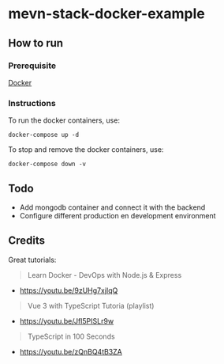 # mevn-stack-docker-example

## How to run

### Prerequisite

[Docker](https://www.docker.com/products/docker-desktop)

### Instructions

To run the docker containers, use:
```
docker-compose up -d
```

To stop and remove the docker containers, use:

```
docker-compose down -v
```


## Todo

- Add mongodb container and connect it with the backend
- Configure different production en development environment


## Credits

Great tutorials:

> Learn Docker - DevOps with Node.js & Express
- https://youtu.be/9zUHg7xjIqQ
> Vue 3 with TypeScript Tutoria (playlist)
- https://youtu.be/JfI5PISLr9w
> TypeScript in 100 Seconds
- https://youtu.be/zQnBQ4tB3ZA
